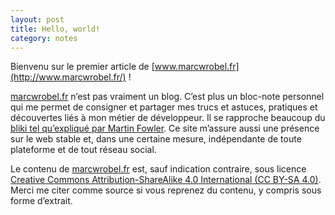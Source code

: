 ```yaml
---
layout: post
title: Hello, world!
category: notes
---
```


Bienvenu sur le premier article de [www.marcwrobel.fr](http://www.marcwrobel.fr/) !

[marcwrobel.fr](http://www.marcwrobel.fr/) n’est pas vraiment un blog. C’est plus un bloc-note
personnel qui me permet de consigner et partager mes trucs et astuces, pratiques et découvertes liés
à mon métier de développeur. Il se rapproche beaucoup du [bliki tel qu’expliqué par Martin
Fowler](https://www.martinfowler.com/bliki/WhatIsaBliki.html). Ce site m’assure aussi une présence
sur le web stable et, dans une certaine mesure, indépendante de toute plateforme et de tout réseau
social.

Le contenu de [marcwrobel.fr](http://www.marcwrobel.fr/) est, sauf indication contraire, sous
licence [Creative Commons Attribution-ShareAlike 4.0 International
(CC BY-SA 4.0)](https://creativecommons.org/licenses/by-sa/4.0/deed.fr). Merci me citer comme source
si vous reprenez du contenu, y compris sous forme d’extrait.
